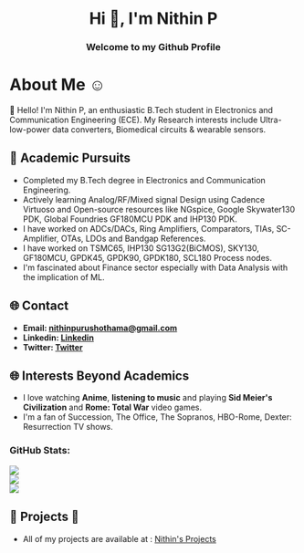 
<h1 align="center">Hi 👋, I'm Nithin P</h1>
<h3 align="center">Welcome to my Github Profile</h3>

# About Me ☺️

👋 Hello! I'm Nithin P, an enthusiastic B.Tech student in Electronics and Communication Engineering (ECE). My Research interests include Ultra-low-power data converters, Biomedical circuits & wearable sensors.
  
## 🔬 Academic Pursuits 

- Completed my B.Tech degree in Electronics and Communication Engineering.
- Actively learning Analog/RF/Mixed signal Design using Cadence Virtuoso and Open-source resources like NGspice, Google Skywater130 PDK, Global Foundries GF180MCU PDK and IHP130 PDK.
- I have worked on ADCs/DACs, Ring Amplifiers, Comparators, TIAs, SC-Amplifier, OTAs, LDOs and Bandgap References.
- I have worked on TSMC65, IHP130 SG13G2(BiCMOS), SKY130, GF180MCU, GPDK45, GPDK90, GPDK180, SCL180 Process nodes.
- I'm fascinated about Finance sector especially with Data Analysis with the implication of ML. 

## 🌐 Contact

- **Email: [nithinpurushothama@gmail.com](mailto:nithinpurushothama@gmail.com)**
- **Linkedin: [Linkedin](https://www.linkedin.com/in/nithin-purushothama-70664727b/)**
- **Twitter: [Twitter](https://twitter.com/nithinpuru75919)**


## 🌐 Interests Beyond Academics  

- I love watching **Anime**, **listening to music** and playing **Sid Meier's Civilization** and **Rome: Total War** video games.
- I'm a fan of Succession, The Office, The Sopranos, HBO-Rome, Dexter: Resurrection TV shows.

### GitHub Stats:
![](https://github-readme-stats.vercel.app/api?username=chennakeshavadasa&theme=dark&hide_border=true&include_all_commits=true&count_private=true)<br/>
![](https://github-readme-streak-stats.herokuapp.com/?user=chennakeshavadasa&theme=dark&hide_border=true)<br/>
![](https://github-readme-stats.vercel.app/api/top-langs/?username=chennakeshavadasa&theme=dark&hide_border=true&include_all_commits=true&count_private=true&layout=compact)

 ## 🚀 Projects 🚀
 
- All of my projects are available at : [Nithin's Projects](https://github.com/chennakeshavadasa?tab=repositories)
